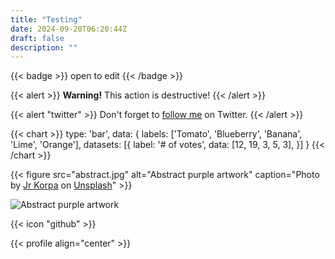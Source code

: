 ```yaml
---
title: "Testing"
date: 2024-09-20T06:20:44Z
draft: false
description: ""
---
```


{{< badge >}}
open to edit
{{< /badge >}}


{{< alert >}}
**Warning!** This action is destructive!
{{< /alert >}}

{{< alert "twitter" >}}
Don't forget to [follow me](https://twitter.com/jpanther) on Twitter.
{{< /alert >}}

{{< chart >}}
type: 'bar',
data: {
  labels: ['Tomato', 'Blueberry', 'Banana', 'Lime', 'Orange'],
  datasets: [{
    label: '# of votes',
    data: [12, 19, 3, 5, 3],
  }]
}
{{< /chart >}}

{{< figure
    src="abstract.jpg"
    alt="Abstract purple artwork"
    caption="Photo by [Jr Korpa](https://unsplash.com/@jrkorpa) on [Unsplash](https://unsplash.com/)"
    >}}

<!-- OR -->

![Abstract purple artwork](abstract.jpg "Photo by [Jr Korpa](https://unsplash.com/@jrkorpa) on [Unsplash](https://unsplash.com/)")


{{< icon "github" >}}


{{< profile align="center" >}}

